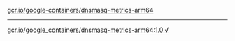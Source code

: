 [gcr.io/google-containers/dnsmasq-metrics-arm64](https://hub.docker.com/r/sqeven/dnsmasq-metrics-arm64/tags/) 

----
[gcr.io/google_containers/dnsmasq-metrics-arm64:1.0 √](https://hub.docker.com/r/sqeven/dnsmasq-metrics-arm64/tags/)


